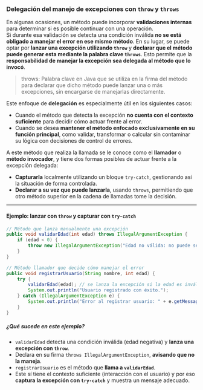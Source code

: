 ### Delegación del manejo de excepciones con `throw` y `throws`

En algunas ocasiones, un método puede incorporar **validaciones internas** para determinar si es posible continuar con una operación.  
Si durante esa validación se detecta una condición inválida **no se está obligado a manejar el error en ese mismo método**. En su lugar, se puede optar por **lanzar una excepción utilizando `throw`** y **declarar que el método puede generar esta mediante la palabra clave `throws`**. Esto permite que la **responsabilidad de manejar la excepción sea delegada al método que lo invocó**.

> throws:  Palabra clave en Java que se utiliza en la firma del método para declarar que dicho método puede lanzar una o más excepciones, sin encargarse de manejarlas directamente.

Este enfoque de **delegación** es especialmente útil en los siguientes casos:

- Cuando el método que detecta la excepción **no cuenta con el contexto suficiente** para decidir cómo actuar frente al error.
- Cuando se desea **mantener el método enfocado exclusivamente en su función principal**, como validar, transformar o calcular sin contaminar su lógica con decisiones de control de errores.

A este método que realiza la llamada se le conoce como el **llamador** o **método invocador**, y tiene dos formas posibles de actuar frente a la excepción delegada:

- **Capturarla** localmente utilizando un bloque `try-catch`, gestionando así la situación de forma controlada.
- **Declarar a su vez que puede lanzarla**, usando `throws`, permitiendo que otro método superior en la cadena de llamadas tome la decisión.

---
#### Ejemplo: lanzar con `throw` y capturar con `try-catch`

```java
// Método que lanza manualmente una excepción
public void validarEdad(int edad) throws IllegalArgumentException {
    if (edad < 0) {
        throw new IllegalArgumentException("Edad no válida: no puede ser negativa.");
    }
}
```

```java
// Método llamador que decide cómo manejar el error
public void registrarUsuario(String nombre, int edad) {
    try {
        validarEdad(edad); // se lanza la excepción si la edad es inválida
        System.out.println("Usuario registrado con éxito.");
    } catch (IllegalArgumentException e) {
        System.out.println("Error al registrar usuario: " + e.getMessage());
    }
}
```

##### ¿Qué sucede en este ejemplo?

  - `validarEdad` detecta una condición inválida (edad negativa) y **lanza una excepción con `throw`**.
  - Declara en su firma `throws IllegalArgumentException`, **avisando que no la maneja**.
  - `registrarUsuario` es el método que **llama a `validarEdad`**.
  - Este sí tiene el contexto suficiente (interacción con el usuario) y por eso **captura la excepción con `try-catch`** y muestra un mensaje adecuado.

